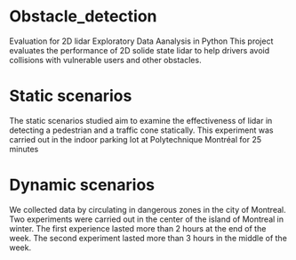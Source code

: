 # Obstacle_detection
Evaluation for 2D lidar
Exploratory Data Aanalysis in Python
This project evaluates the performance of 2D solide state lidar to help drivers avoid collisions with vulnerable users and other obstacles.

# Static scenarios
The static scenarios studied aim to examine the effectiveness of lidar in detecting a pedestrian and a traffic cone statically. This experiment was carried out in the indoor parking lot at Polytechnique Montréal for 25 minutes

# Dynamic scenarios 
We collected data by circulating in dangerous zones in the city of Montreal. Two experiments were carried out in the center of the island of Montreal in winter. The first experience lasted more than 2 hours at the end of the week. The second experiment lasted more than 3 hours in the middle of the week. 
